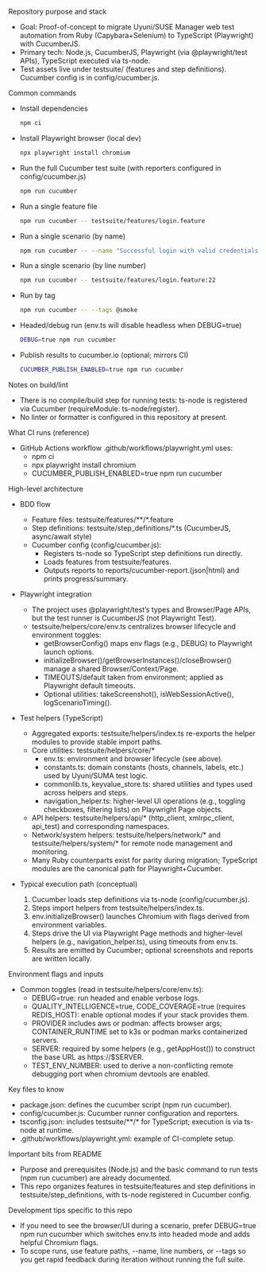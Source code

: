 Repository purpose and stack
- Goal: Proof-of-concept to migrate Uyuni/SUSE Manager web test automation from Ruby (Capybara+Selenium) to TypeScript (Playwright) with CucumberJS.
- Primary tech: Node.js, CucumberJS, Playwright (via @playwright/test APIs), TypeScript executed via ts-node.
- Test assets live under testsuite/ (features and step definitions). Cucumber config is in config/cucumber.js.

Common commands
- Install dependencies
  ```sh path=null start=null
  npm ci
  ```
- Install Playwright browser (local dev)
  ```sh path=null start=null
  npx playwright install chromium
  ```
- Run the full Cucumber test suite (with reporters configured in config/cucumber.js)
  ```sh path=null start=null
  npm run cucumber
  ```
- Run a single feature file
  ```sh path=null start=null
  npm run cucumber -- testsuite/features/login.feature
  ```
- Run a single scenario (by name)
  ```sh path=null start=null
  npm run cucumber -- --name "Successful login with valid credentials"
  ```
- Run a single scenario (by line number)
  ```sh path=null start=null
  npm run cucumber -- testsuite/features/login.feature:22
  ```
- Run by tag
  ```sh path=null start=null
  npm run cucumber -- --tags @smoke
  ```
- Headed/debug run (env.ts will disable headless when DEBUG=true)
  ```sh path=null start=null
  DEBUG=true npm run cucumber
  ```
- Publish results to cucumber.io (optional; mirrors CI)
  ```sh path=null start=null
  CUCUMBER_PUBLISH_ENABLED=true npm run cucumber
  ```

Notes on build/lint
- There is no compile/build step for running tests: ts-node is registered via Cucumber (requireModule: ts-node/register).
- No linter or formatter is configured in this repository at present.

What CI runs (reference)
- GitHub Actions workflow .github/workflows/playwright.yml uses:
  - npm ci
  - npx playwright install chromium
  - CUCUMBER_PUBLISH_ENABLED=true npm run cucumber

High-level architecture
- BDD flow
  - Feature files: testsuite/features/**/*.feature
  - Step definitions: testsuite/step_definitions/*.ts (CucumberJS, async/await style)
  - Cucumber config (config/cucumber.js):
    - Registers ts-node so TypeScript step definitions run directly.
    - Loads features from testsuite/features.
    - Outputs reports to reports/cucumber-report.(json|html) and prints progress/summary.

- Playwright integration
  - The project uses @playwright/test’s types and Browser/Page APIs, but the test runner is CucumberJS (not Playwright Test).
  - testsuite/helpers/core/env.ts centralizes browser lifecycle and environment toggles:
    - getBrowserConfig() maps env flags (e.g., DEBUG) to Playwright launch options.
    - initializeBrowser()/getBrowserInstances()/closeBrowser() manage a shared Browser/Context/Page.
    - TIMEOUTS/default taken from environment; applied as Playwright default timeouts.
    - Optional utilities: takeScreenshot(), isWebSessionActive(), logScenarioTiming().

- Test helpers (TypeScript)
  - Aggregated exports: testsuite/helpers/index.ts re-exports the helper modules to provide stable import paths.
  - Core utilities: testsuite/helpers/core/*
    - env.ts: environment and browser lifecycle (see above).
    - constants.ts: domain constants (hosts, channels, labels, etc.) used by Uyuni/SUMA test logic.
    - commonlib.ts, keyvalue_store.ts: shared utilities and types used across helpers and steps.
    - navigation_helper.ts: higher-level UI operations (e.g., toggling checkboxes, filtering lists) on Playwright Page objects.
  - API helpers: testsuite/helpers/api/* (http_client, xmlrpc_client, api_test) and corresponding namespaces.
  - Network/system helpers: testsuite/helpers/network/* and testsuite/helpers/system/* for remote node management and monitoring.
  - Many Ruby counterparts exist for parity during migration; TypeScript modules are the canonical path for Playwright+Cucumber.

- Typical execution path (conceptual)
  1) Cucumber loads step definitions via ts-node (config/cucumber.js).
  2) Steps import helpers from testsuite/helpers/index.ts.
  3) env.initializeBrowser() launches Chromium with flags derived from environment variables.
  4) Steps drive the UI via Playwright Page methods and higher-level helpers (e.g., navigation_helper.ts), using timeouts from env.ts.
  5) Results are emitted by Cucumber; optional screenshots and reports are written locally.

Environment flags and inputs
- Common toggles (read in testsuite/helpers/core/env.ts):
  - DEBUG=true: run headed and enable verbose logs.
  - QUALITY_INTELLIGENCE=true, CODE_COVERAGE=true (requires REDIS_HOST): enable optional modes if your stack provides them.
  - PROVIDER includes aws or podman: affects browser args; CONTAINER_RUNTIME set to k3s or podman marks containerized servers.
  - SERVER: required by some helpers (e.g., getAppHost()) to construct the base URL as https://$SERVER.
  - TEST_ENV_NUMBER: used to derive a non-conflicting remote debugging port when chromium devtools are enabled.

Key files to know
- package.json: defines the cucumber script (npm run cucumber).
- config/cucumber.js: Cucumber runner configuration and reporters.
- tsconfig.json: includes testsuite/**/* for TypeScript; execution is via ts-node at runtime.
- .github/workflows/playwright.yml: example of CI-complete setup.

Important bits from README
- Purpose and prerequisites (Node.js) and the basic command to run tests (npm run cucumber) are already documented.
- This repo organizes features in testsuite/features and step definitions in testsuite/step_definitions, with ts-node registered in Cucumber config.

Development tips specific to this repo
- If you need to see the browser/UI during a scenario, prefer DEBUG=true npm run cucumber which switches env.ts into headed mode and adds helpful Chromium flags.
- To scope runs, use feature paths, --name, line numbers, or --tags so you get rapid feedback during iteration without running the full suite.
